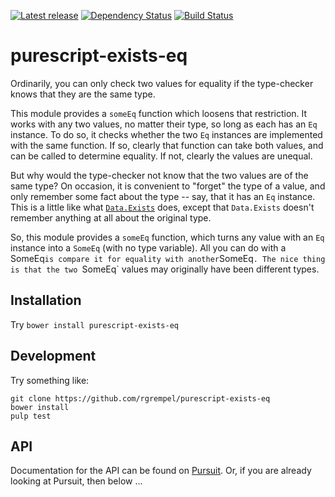 [![Latest release](http://img.shields.io/bower/v/purescript-exists-eq.svg)](https://github.com/rgrempel/purescript-exists-eq/releases)
[![Dependency Status](https://www.versioneye.com/user/projects/57adfd69136364003ecc2e23/badge.svg?style=flat-square)](https://www.versioneye.com/user/projects/57adfd69136364003ecc2e23)
[![Build Status](https://travis-ci.org/rgrempel/purescript-exists-eq.svg?branch=master)](https://travis-ci.org/rgrempel/purescript-exists-eq)

# purescript-exists-eq

Ordinarily, you can only check two values for equality if the type-checker
knows that they are the same type.

This module provides a `someEq` function which loosens that restriction. It
works with any two values, no matter their type, so long as each has an `Eq`
instance. To do so, it checks whether the two `Eq` instances are implemented
with the same function. If so, clearly that function can take both values,
and can be called to determine equality. If not, clearly the values are unequal.

But why would the type-checker not know that the two values are of the same
type? On occasion, it is convenient to "forget" the type of a value, and only
remember some fact about the type -- say, that it has an `Eq` instance.
This is a little like what
[`Data.Exists`](https://pursuit.purescript.org/packages/purescript-exists)
does, except that `Data.Exists` doesn't remember anything at all about the
original type.

So, this module provides a `someEq` function, which turns any value with an
`Eq` instance into a `SomeEq` (with no type variable). All you can do with a
SomeEq` is compare it for equality with another `SomeEq`. The nice thing is
that the two `SomeEq` values may originally have been different types.

## Installation

Try `bower install purescript-exists-eq`

## Development

Try something like:

    git clone https://github.com/rgrempel/purescript-exists-eq
    bower install
    pulp test

## API

Documentation for the API can be found on [Pursuit](https://pursuit.purescript.org/packages/purescript-exists-eq).
Or, if you are already looking at Pursuit, then below ...

